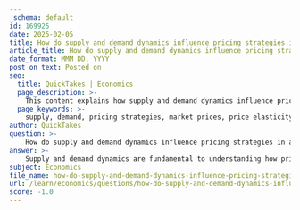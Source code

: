 ```yaml
---
_schema: default
id: 169925
date: 2025-02-05
title: How do supply and demand dynamics influence pricing strategies in a market?
article_title: How do supply and demand dynamics influence pricing strategies in a market?
date_format: MMM DD, YYYY
post_on_text: Posted on
seo:
  title: QuickTakes | Economics
  page_description: >-
    This content explains how supply and demand dynamics influence pricing strategies in a market, focusing on principles, elasticity, market structures, consumer behavior, cost considerations, and long-term effects.
  page_keywords: >-
    supply, demand, pricing strategies, market prices, price elasticity, market structures, consumer behavior, costs, competition, structural shifts
author: QuickTakes
question: >-
    How do supply and demand dynamics influence pricing strategies in a market?
answer: >-
    Supply and demand dynamics are fundamental to understanding how pricing strategies are formulated in a market. The interaction between the quantity of goods available (supply) and the desire of consumers to purchase those goods (demand) directly influences market prices. Here’s a detailed breakdown of how these dynamics work:\n\n1. **Basic Principles of Supply and Demand**: \n   - When demand for a product increases while supply remains constant, prices tend to rise. This is because consumers are willing to pay more to secure the limited quantity available. Conversely, if supply exceeds demand, prices typically fall as producers attempt to sell off excess inventory.\n   - For example, if a new smartphone is released and consumer interest is high, the limited initial supply may lead to higher prices until production can catch up with demand.\n\n2. **Price Elasticity**: \n   - Price elasticity measures how sensitive the quantity demanded is to a change in price. If a product is elastic, a small increase in price can lead to a significant drop in quantity demanded. Conversely, inelastic products see little change in demand with price fluctuations. Businesses must consider elasticity when setting prices; for instance, luxury goods may have more elastic demand compared to essential items.\n\n3. **Market Structures**: \n   - The structure of the market (e.g., perfect competition, monopoly, oligopoly) affects how supply and demand influence pricing. In a monopoly, a single producer controls the market, allowing them to set higher prices due to lack of competition. In contrast, in a perfectly competitive market, prices are driven down to the cost of production due to many competitors.\n\n4. **Consumer Behavior**: \n   - Changes in consumer preferences can shift demand curves. For example, a growing trend towards sustainability may increase demand for electric vehicles, prompting manufacturers to adjust their pricing strategies to capitalize on this trend. Companies may adopt penetration pricing to attract customers in a growing market or premium pricing if they can differentiate their product.\n\n5. **Cost Considerations**: \n   - Businesses also consider their costs when setting prices. If production costs rise (due to increased raw material prices, for instance), companies may pass these costs onto consumers, leading to higher prices. This is particularly relevant in markets affected by tariffs, which can increase the cost of imported goods and subsequently influence domestic pricing strategies.\n\n6. **Long-term Effects**: \n   - Over time, persistent changes in supply and demand can lead to structural shifts in the market. For example, if a product consistently sees high demand, it may attract new entrants, increasing supply and potentially stabilizing prices. Conversely, if demand wanes, producers may exit the market, reducing supply and potentially leading to price increases for remaining products.\n\nIn summary, supply and demand dynamics are crucial in shaping pricing strategies. Businesses must continuously analyze these factors, including market conditions, consumer behavior, and cost structures, to effectively set prices that maximize their competitiveness and profitability.
subject: Economics
file_name: how-do-supply-and-demand-dynamics-influence-pricing-strategies-in-a-market.md
url: /learn/economics/questions/how-do-supply-and-demand-dynamics-influence-pricing-strategies-in-a-market
score: -1.0
---
```


&nbsp;
